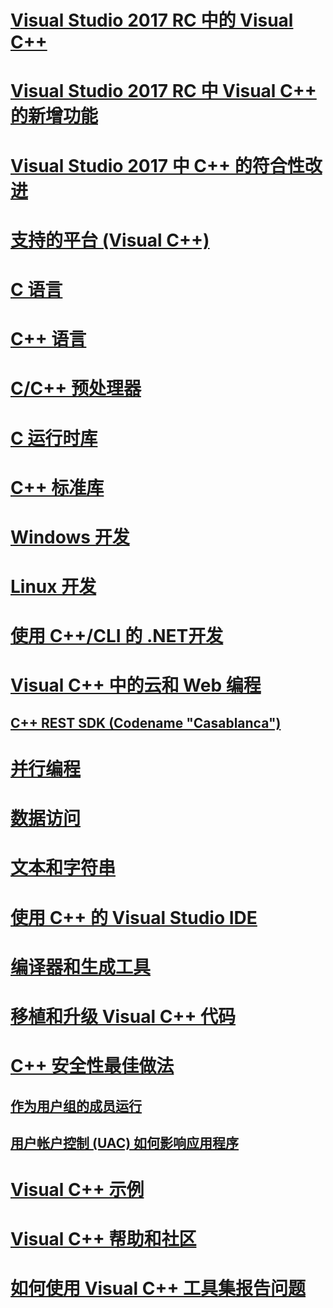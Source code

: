 # [Visual Studio 2017 RC 中的 Visual C++](visual-cpp-in-visual-studio.md)
# [Visual Studio 2017 RC 中 Visual C++ 的新增功能](what-s-new-for-visual-cpp-in-visual-studio.md)
# [Visual Studio 2017 中 C++ 的符合性改进](cpp-conformance-improvements-2017.md)
# [支持的平台 (Visual C++)](supported-platforms-visual-cpp.md)
# [C 语言](c-language/c-language-reference.md)
# [C++ 语言](cpp/cpp-language-reference.md)
# [C/C++ 预处理器](preprocessor/c-cpp-preprocessor-reference.md)
# [C 运行时库](c-runtime-library/c-run-time-library-reference.md)
# [C++ 标准库](standard-library/cpp-standard-library-reference.md)
# [Windows 开发](windows/overview-of-windows-programming-in-cpp.md)
# [Linux 开发](linux/download-install-and-setup-the-linux-development-workload.md)
# [使用 C++/CLI 的 .NET开发](dotnet/dotnet-programming-with-cpp-cli-visual-cpp.md)
# [Visual C++ 中的云和 Web 编程](cloud/cloud-and-web-programming-in-visual-cpp.md)
## [C++ REST SDK (Codename "Casablanca")](cloud/cpp-rest-sdk-codename-casablanca.md)
# [并行编程](parallel/parallel-programming-in-visual-cpp.md)
# [数据访问](data/data-access-programming-mfc-atl.md)
# [文本和字符串](text/text-and-strings-in-visual-cpp.md)
# [使用 C++ 的 Visual Studio IDE](ide/ide-and-tools-for-visual-cpp-development.md)
# [编译器和生成工具](build/building-c-cpp-programs.md)
# [移植和升级 Visual C++ 代码](porting/visual-cpp-porting-and-upgrading-guide.md)
# [C++ 安全性最佳做法](security/security-best-practices-for-cpp.md)
## [作为用户组的成员运行](security/running-as-a-member-of-the-users-group.md)
## [用户帐户控制 (UAC) 如何影响应用程序](security/how-user-account-control-uac-affects-your-application.md)
# [Visual C++ 示例](visual-cpp-samples.md)
# [Visual C++ 帮助和社区](visual-cpp-help-and-community.md)
# [如何使用 Visual C++ 工具集报告问题](how-to-report-a-problem-with-the-visual-cpp-toolset.md)


<!--HONumber=Feb17_HO4-->


